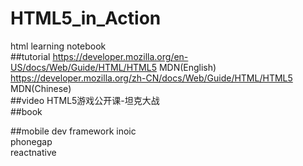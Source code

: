 # HTML5_in_Action
html learning notebook<br>
##tutorial
https://developer.mozilla.org/en-US/docs/Web/Guide/HTML/HTML5  MDN(English)<br>
https://developer.mozilla.org/zh-CN/docs/Web/Guide/HTML/HTML5  MDN(Chinese)<br>
##video
HTML5游戏公开课-坦克大战<br>
##book

##mobile dev framework
inoic<br>
phonegap<br>
reactnative<br>


